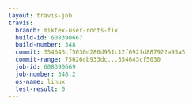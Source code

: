 ```yaml
---
layout: travis-job
travis:
  branch: miktex-user-roots-fix
  build-id: 608390667
  build-number: 348
  commit: 354643cf5030d280d951c12f692fd887922a95a5
  commit-range: 75626cb933dc...354643cf5030
  job-id: 608390669
  job-number: 348.2
  os-name: linux
  test-result: 0
---
```

